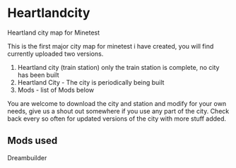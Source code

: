 # Heartlandcity
Heartland city map for Minetest

This is the first major city map for minetest i have created, you will find currently uploaded two versions.

1. Heartland city (train station) only the train station is complete, no city has been built
2. Heartland City - The city is periodically being built
3. Mods - list of Mods below

You are welcome to download the city and station and modify for your own needs, give us a shout out somewhere if you use any part of the city. Check back every so often for updated versions of the city with more stuff added.


Mods used
---------
Dreambuilder
